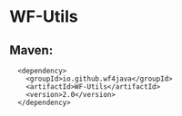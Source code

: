 # WF-Utils
## Maven:
```
  <dependency>
    <groupId>io.github.wf4java</groupId>
    <artifactId>WF-Utils</artifactId>
    <version>2.0</version>
  </dependency>
```
